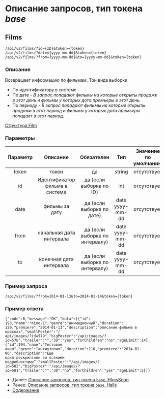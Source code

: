 Описание запросов, тип токена _base_
====================================
Films
-----

```
/api/v2/films/?id={ID}&token={token}  
/api/v2/films/?date={yyyy-mm-dd}&token={token}  
/api/v2/films/?from={yyyy-mm-dd}&to={yyyy-mm-dd}&token={token}
```
 
### Описание

Возвращает информацию по фильмам. 
Три вида выборки:

* По идентификатору в системе
* По дате - *В запрос попадают фильмы на которые открыты продажи в этот день и фильмы у которых дата премьеры в этот день.* 
* По периоду - *В запрос попадают фильмы на которые открыты продажи в этот период и фильмы у которых дата премьеры попадает в этот период.* 

[Структура Film](../replies/film)

### Параметры

| Параметр |            Описание            |           Обязателен           |       Тип       | Значение по умолчанию |
|:--------:|:------------------------------:|:------------------------------:|:---------------:|:---------------------:|
|   token  |              токен             |               да               |      string     |      отсутствует      |
|    id    | Идентификатор фильма в системе |     да (если выборка по ID)    |       int       |      отсутствует      |
|   date   |         фильмы за дату         |    да (если выборка по дате)   | date yyyy-mm-dd |      отсутствует      |
|   from   |    начальная дата интервала    | да (если выборка по интервалу) | date yyyy-mm-dd |      отсутствует      |
|    to    |     конечная дата интервала    | да (если выборка по интервалу) | date yyyy-mm-dd |      отсутствует      |

### Пример запроса
`/api/v2/films/?from=2014-01-13&to=2014-01-14&token={token}`

### Пример ответа

```
{"code":0,"message":"OK","data":[{"id":
193,"name":"Kino-1","genre":"анимационный","duration":
120,"premiere":"2014-01-13","description":"описание фильма в красках","smallPoster":"/
api/images/?id=579","bigPoster":"/api/images/?
id=578","trailer":"","3D":"yes","forChildren":"no","ageLimit":14},{"id":194,"name":"Тестовое 
кино","genre":"антиутопия","duration":110,"premiere":"2014-01-06","description":"Еще 
один дескриптион во всякими подробностями”,"smallPoster":"/api/images/?
id=582","bigPoster":"/api/images/?
id=581","trailer":"","3D":"no","forChildren":"yes","ageLimit":5}]}
```

* Далее: [Описание запросов, тип токена `base`. FilmsSoon](filmsSoon)
* Ранее: [Описание запросов, тип токена `base`. Halls](halls)
* [Содержание](../index)